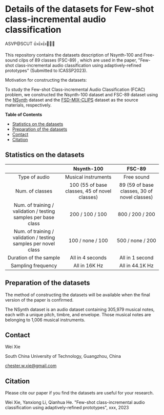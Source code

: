 # Details of the datasets for Few-shot class-incremental audio classification
ASVP@SCUT 👍👍👍🤙🤙🤙

This repository contains the datasets description of Nsynth-100 and Free-sound cilps of 89 classes (FSC-89) , which are used in the paper, 
"Few-shot class-incremental audio classification using adaptively-refined prototypes" (Submitted to ICASSP2023).

Motivation for constructing the datasets: 

To study the Few-shot Class-incremental Audio Classification (FCAC) problem, we constructed the Nsynth-100 dataset and FSC-89 dataset
using the [NSynth](https://magenta.tensorflow.org/datasets/nsynth) dataset and the [FSD-MIX-CLIPS](https://zenodo.org/record/5574135#.YWyINEbMIWo) dataset as the source materials,
respectively.



**Table of Contents**
- [Statistics on the datasets](#statistics-on-the-datasets)
- [Preparation of the datasets](#preparation-of-the-datasets)
- [Contact](#contact)
- [Citation](#citation)


## Statistics on the datasets
|                                                                 |                  Nsynth-100                   |                    FSC-89                    |
|:---------------------------------------------------------------:|:---------------------------------------------:|:--------------------------------------------:|
|                          Type of audio                          |              Musical instruments              |                  Free sound                  |
|                         Num. of classes                         | 100 (55 of base classes, 45 of novel classes) | 89 (59 of base classes, 30 of novel classes) |
| Num. of training / validation / testing samples per base class  |                200 / 100 / 100                |               800 / 200 / 200                |
| Num. of training / validation / testing samples per novel class |               100 / none / 100                |               500 / none / 200               |
|                     Duration of the sample                      |               All in 4 seconds                |               All in 1 second                |
|                       Sampling frequency                        |                 All in 16K Hz                 |               All in 44.1K Hz                |

## Preparation of the datasets


The method of constructing the datasets will be available when the final version of the paper is confirmed.

The NSynth dataset is an audio dataset containing 305,979 musical notes, each with a unique pitch, timbre, and envelope. 
Those musical notes are belonging to 1,006 musical instruments.






## Contact
Wei Xie

South China University of Technology, Guangzhou, China
 
chester.w.xie@gmail.com


## Citation
Please cite our paper if you find the datasets are useful for your research.

Wei Xie, Yanxiong Li, Qianhua He. "Few-shot class-incremental audio classification using adaptively-refined prototypes", xxx, 2023


